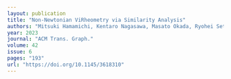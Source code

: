 ```yaml
---
layout: publication
title: "Non-Newtonian ViRheometry via Similarity Analysis"
authors: "Mitsuki Hamamichi, Kentaro Nagasawa, Masato Okada, Ryohei Seto, Yonghao Yue"
year: 2023
journal: "ACM Trans. Graph."
volume: 42
issue: 6
pages: "193"
url: "https://doi.org/10.1145/3618310"
---
```

